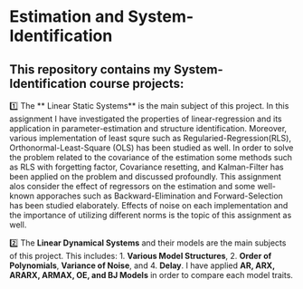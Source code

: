# Estimation and System-Identification

 ## This repository contains my **System-Identification** course projects:


:one: The ** Linear Static Systems** is the main subject of this project. In this assignment I have investigated the  properties of linear-regression and its application in parameter-estimation and structure identification. Moreover, various implementation of least squre such as Regularied-Regression(RLS), Orthonormal-Least-Square (OLS) has been studied as well. In order to solve the problem related to the covariance of the estimation some methods such as RLS with forgetting factor, Covariance resetting, and Kalman-Filter has been applied on the problem and discussed profoundly. This assignment alos consider the effect of regressors on the estimation and some well-known apporaches such as Backward-Elimination and Forward-Selection has been studied elaborately. Effects of noise on each implementation and the importance of utilizing different norms is the topic of this assignment as well.

 :two: The **Linear Dynamical Systems** and their models are the main subjects of this project. This includes: 1. **Various Model Structures**, 2. **Order of Polynomials**, **Variance of Noise**, and 4. **Delay**. I have applied **AR, ARX, ARARX, ARMAX, OE, and BJ Models** in order to compare each model traits.

